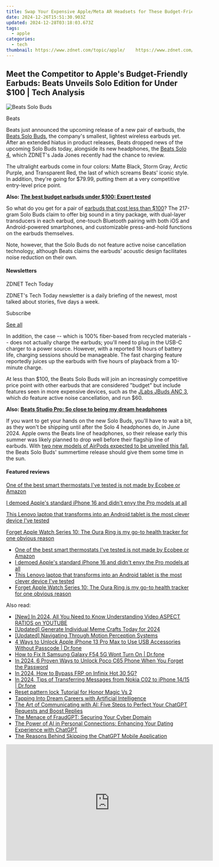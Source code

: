 ```yaml
---
title: Swap Your Expensive Apple/Meta AR Headsets for These Budget-Friendly XR Options - My Top Picks Revealed
date: 2024-12-26T15:51:30.903Z
updated: 2024-12-28T03:18:03.673Z
tags:
  - apple
categories:
  - tech
thumbnail: https://www.zdnet.com/topic/apple/    https://www.zdnet.com/a/img/resize/30126cc02e25e98623783167e2f0a23f35c25e63/2024/05/18/b56fe963-bb60-429a-9361-ca8f06e77de5/viture-pro4.jpg?width=170&height=96&fit=crop&auto=webp
---
```


## Meet the Competitor to Apple's Budget-Friendly Earbuds: Beats Unveils Solo Edition for Under $100 | Tech Analysis

![Beats Solo Buds](https://www.zdnet.com/a/img/resize/eaaaa8ad33f13b5ba08717ac8fbdc6add8b560d9/2024/04/30/debe0986-9679-4530-8468-ea4ac212765c/beats-solo-buds-transparent-red-ezgif-com-webp-to-jpg-converter.jpg?auto=webp&precrop=1200,674,x0,y28&width=1280)

Beats

Beats just announced the upcoming release of a new pair of earbuds, the [Beats Solo Buds](https://apple.sjv.io/c/159047/435031/7613?&sharedid=zdnet&partnerpropertyid=1980086&u=https%3A%2F%2Fwww.apple.com%2F%3Fafid%3Dp239%257C159047%26cid%3Daos-us-aff-ir-159047&subId1=zd-%5F%5FCOM%5FCLICK%5FID%5F%5F-dtp), the company's smallest, lightest wireless earbuds yet. After an extended hiatus in product releases, Beats dropped news of the upcoming Solo Buds today, alongside its new headphones, the [Beats Solo 4](https://www.zdnet.com/article/i-tested-beats-new-solo-4-headphones-and-these-3-features-stand-out-the-most/), which ZDNET's Jada Jones recently had the chance to review.   
  
The ultralight earbuds come in four colors: Matte Black, Storm Gray, Arctic Purple, and Transparent Red, the last of which screams Beats' iconic style. In addition, they're going for $79.99, putting them at a very competitive entry-level price point.

**Also:** [**The best budget earbuds under $100: Expert tested**](https://www.zdnet.com/article/the-best-cheap-earbuds/)

So what do you get for a pair of [earbuds that cost less than $100](https://www.zdnet.com/article/the-best-cheap-earbuds/)? The 217-gram Solo Buds claim to offer big sound in a tiny package, with dual-layer transducers in each earbud, one-touch Bluetooth pairing with both iOS and Android-powered smartphones, and customizable press-and-hold functions on the earbuds themselves.

Note, however, that the Solo Buds do not feature active noise cancellation technology, although Beats claims the earbuds' acoustic design facilitates noise reduction on their own.

#### Newsletters

ZDNET Tech Today

ZDNET's Tech Today newsletter is a daily briefing of the newest, most talked about stories, five days a week.

 Subscribe

[See all](https://www.zdnet.com/newsletters/)

In addition, the case -- which is 100% fiber-based from recycled materials -- does not actually charge the earbuds; you'll need to plug in the USB-C charger to a power source. However, with a reported 18 hours of battery life, charging sessions should be manageable. The fast charging feature reportedly juices up the earbuds with five hours of playback from a 10-minute charge. 

At less than $100, the Beats Solo Buds will join an increasingly competitive price point with other earbuds that are considered "budget" but include features seen in more expensive devices, such as the [JLabs JBuds ANC 3](https://www.zdnet.com/article/youre-overpaying-for-noise-canceling-earbuds-and-this-60-pair-proves-it/), which _do_ feature active noise cancellation, and run $60\. 

**Also:** [**Beats Studio Pro: So close to being my dream headphones**](https://www.zdnet.com/article/beats-studio-pro-review/)

If you want to get your hands on the new Solo Buds, you'll have to wait a bit, as they won't be shipping until after the Solo 4 headphones do, in June 2024\. Apple owns the Beats line of headphones, so their release early this summer was likely planned to drop well before their flagship line of earbuds. With [two new models of AirPods expected to be unveiled this fall](https://www.zdnet.com/article/two-new-airpods-models-expected-this-fall-heres-everything-we-know-so-far/), the Beats Solo Buds' summertime release should give them some time in the sun. 

#### Featured reviews

[One of the best smart thermostats I've tested is not made by Ecobee or Amazon](https://www.zdnet.com/article/one-of-the-best-smart-thermostats-ive-tested-is-not-made-by-ecobee-or-amazon/ "One of the best smart thermostats I've tested is not made by Ecobee or Amazon")

[I demoed Apple's standard iPhone 16 and didn't envy the Pro models at all](https://www.zdnet.com/article/i-upgraded-to-the-iphone-16-plus-heres-why-its-the-model-most-people-should-buy/ "I demoed Apple's standard iPhone 16 and didn't envy the Pro models at all")

[This Lenovo laptop that transforms into an Android tablet is the most clever device I've tested](https://www.zdnet.com/article/i-tested-lenovos-windows-laptop-that-doubles-as-an-android-tablet-and-it-has-so-much-potential/ "This Lenovo laptop that transforms into an Android tablet is the most clever device I've tested")

[Forget Apple Watch Series 10: The Oura Ring is my go-to health tracker for one obvious reason](https://www.zdnet.com/article/forget-apple-watch-series-10-the-oura-ring-is-my-go-to-health-tracker-for-one-obvious-reason/ "Forget Apple Watch Series 10: The Oura Ring is my go-to health tracker for one obvious reason")

* [One of the best smart thermostats I've tested is not made by Ecobee or Amazon](https://www.zdnet.com/article/one-of-the-best-smart-thermostats-ive-tested-is-not-made-by-ecobee-or-amazon/ "One of the best smart thermostats I've tested is not made by Ecobee or Amazon")
* [I demoed Apple's standard iPhone 16 and didn't envy the Pro models at all](https://www.zdnet.com/article/i-upgraded-to-the-iphone-16-plus-heres-why-its-the-model-most-people-should-buy/ "I demoed Apple's standard iPhone 16 and didn't envy the Pro models at all")
* [This Lenovo laptop that transforms into an Android tablet is the most clever device I've tested](https://www.zdnet.com/article/i-tested-lenovos-windows-laptop-that-doubles-as-an-android-tablet-and-it-has-so-much-potential/ "This Lenovo laptop that transforms into an Android tablet is the most clever device I've tested")
* [Forget Apple Watch Series 10: The Oura Ring is my go-to health tracker for one obvious reason](https://www.zdnet.com/article/forget-apple-watch-series-10-the-oura-ring-is-my-go-to-health-tracker-for-one-obvious-reason/ "Forget Apple Watch Series 10: The Oura Ring is my go-to health tracker for one obvious reason")

<ins class="adsbygoogle"
     style="display:block"
     data-ad-format="autorelaxed"
     data-ad-client="ca-pub-7571918770474297"
     data-ad-slot="1223367746"></ins>

<ins class="adsbygoogle"
     style="display:block"
     data-ad-client="ca-pub-7571918770474297"
     data-ad-slot="8358498916"
     data-ad-format="auto"
     data-full-width-responsive="true"></ins>

<span class="atpl-alsoreadstyle">Also read:</span>
<div><ul>
<li><a href="https://facebook-record-videos.techidaily.com/new-in-2024-all-you-need-to-know-understanding-video-aspect-ratios-on-youtube/"><u>[New] In 2024, All You Need to Know Understanding Video ASPECT RATIOS on YOUTUBE</u></a></li>
<li><a href="https://fox-cloud.techidaily.com/updated-generate-individual-meme-crafts-today-for-2024/"><u>[Updated] Generate Individual Meme Crafts Today for 2024</u></a></li>
<li><a href="https://fox-boxes.techidaily.com/updated-navigating-through-motion-perception-systems/"><u>[Updated] Navigating Through Motion Perception Systems</u></a></li>
<li><a href="https://iphone-unlock.techidaily.com/4-ways-to-unlock-apple-iphone-13-pro-max-to-use-usb-accessories-without-passcode-drfone-by-drfone-ios/"><u>4 Ways to Unlock Apple iPhone 13 Pro Max to Use USB Accessories Without Passcode | Dr.fone</u></a></li>
<li><a href="https://fix-guide.techidaily.com/how-to-fix-it-samsung-galaxy-f54-5g-wont-turn-on-drfone-by-drfone-fix-android-problems-fix-android-problems/"><u>How to Fix It Samsung Galaxy F54 5G Wont Turn On | Dr.fone</u></a></li>
<li><a href="https://easy-unlock-android.techidaily.com/in-2024-6-proven-ways-to-unlock-poco-c65-phone-when-you-forget-the-password-by-drfone-android/"><u>In 2024, 6 Proven Ways to Unlock Poco C65 Phone When You Forget the Password</u></a></li>
<li><a href="https://bypass-frp.techidaily.com/in-2024-how-to-bypass-frp-on-infinix-hot-30-5g-by-drfone-android/"><u>In 2024, How to Bypass FRP on Infinix Hot 30 5G?</u></a></li>
<li><a href="https://android-transfer.techidaily.com/in-2024-tips-of-transferring-messages-from-nokia-c02-to-iphone-1415-drfone-by-drfone-transfer-from-android-transfer-from-android/"><u>In 2024, Tips of Transferring Messages from Nokia C02 to iPhone 14/15 | Dr.fone</u></a></li>
<li><a href="https://techidaily.com/reset-pattern-lock-tutorial-for-honor-magic-vs-2-by-drfone-android-unlock-android-unlock/"><u>Reset pattern lock Tutorial for Honor Magic Vs 2</u></a></li>
<li><a href="https://tech-haven.techidaily.com/tapping-into-dream-careers-with-artificial-intelligence/"><u>Tapping Into Dream Careers with Artificial Intelligence</u></a></li>
<li><a href="https://tech-haven.techidaily.com/the-art-of-communicating-with-ai-five-steps-to-perfect-your-chatgpt-requests-and-boost-replies/"><u>The Art of Communicating with AI: Five Steps to Perfect Your ChatGPT Requests and Boost Replies</u></a></li>
<li><a href="https://tech-haven.techidaily.com/the-menace-of-fraudgpt-securing-your-cyber-domain/"><u>The Menace of FraudGPT: Securing Your Cyber Domain</u></a></li>
<li><a href="https://tech-haven.techidaily.com/the-power-of-ai-in-personal-connections-enhancing-your-dating-experience-with-chatgpt/"><u>The Power of AI in Personal Connections: Enhancing Your Dating Experience with ChatGPT</u></a></li>
<li><a href="https://tech-haven.techidaily.com/the-reasons-behind-skipping-the-chatgpt-mobile-application/"><u>The Reasons Behind Skipping the ChatGPT Mobile Application</u></a></li>
</ul></div>

<!-- affiliate ads begin -->
<iframe width="560" height="315" src="https://www.youtube.com/embed/umvX4ZdWbxk?si=tPXL0-Kzf9SQaY8z" title="YouTube video player" frameborder="0" allow="accelerometer; autoplay; clipboard-write; encrypted-media; gyroscope; picture-in-picture; web-share" referrerpolicy="strict-origin-when-cross-origin" allowfullscreen></iframe>
<!-- affiliate ads end -->

